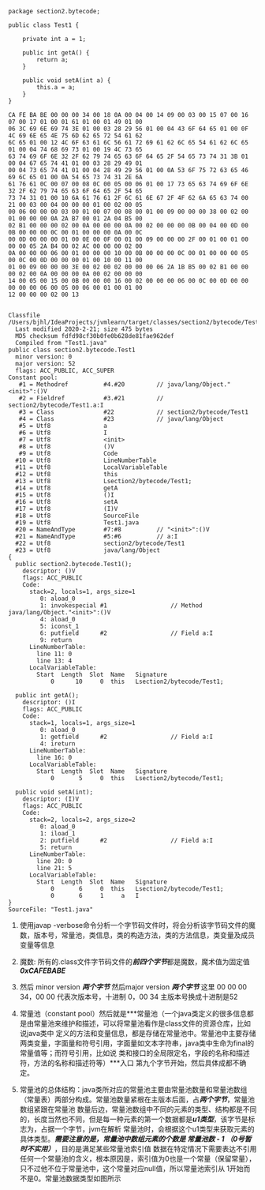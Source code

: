 ```
package section2.bytecode;

public class Test1 {

    private int a = 1;

    public int getA() {
        return a;
    }

    public void setA(int a) {
        this.a = a;
    }
}

CA FE BA BE 00 00 00 34 00 18 0A 00 04 00 14 09 00 03 00 15 07 00 16 07 00 17 01 00 01 61 01 00 01 49 01 00 
06 3C 69 6E 69 74 3E 01 00 03 28 29 56 01 00 04 43 6F 64 65 01 00 0F 4C 69 6E 65 4E 75 6D 62 65 72 54 61 62 
6C 65 01 00 12 4C 6F 63 61 6C 56 61 72 69 61 62 6C 65 54 61 62 6C 65 01 00 04 74 68 69 73 01 00 19 4C 73 65 
63 74 69 6F 6E 32 2F 62 79 74 65 63 6F 64 65 2F 54 65 73 74 31 3B 01 00 04 67 65 74 41 01 00 03 28 29 49 01 
00 04 73 65 74 41 01 00 04 28 49 29 56 01 00 0A 53 6F 75 72 63 65 46 69 6C 65 01 00 0A 54 65 73 74 31 2E 6A 
61 76 61 0C 00 07 00 08 0C 00 05 00 06 01 00 17 73 65 63 74 69 6F 6E 32 2F 62 79 74 65 63 6F 64 65 2F 54 65 
73 74 31 01 00 10 6A 61 76 61 2F 6C 61 6E 67 2F 4F 62 6A 65 63 74 00 21 00 03 00 04 00 00 00 01 00 02 00 05 
00 06 00 00 00 03 00 01 00 07 00 08 00 01 00 09 00 00 00 38 00 02 00 01 00 00 00 0A 2A B7 00 01 2A 04 B5 00 
02 B1 00 00 00 02 00 0A 00 00 00 0A 00 02 00 00 00 0B 00 04 00 0D 00 0B 00 00 00 0C 00 01 00 00 00 0A 00 0C 
00 0D 00 00 00 01 00 0E 00 0F 00 01 00 09 00 00 00 2F 00 01 00 01 00 00 00 05 2A B4 00 02 AC 00 00 00 02 00 
0A 00 00 00 06 00 01 00 00 00 10 00 0B 00 00 00 0C 00 01 00 00 00 05 00 0C 00 0D 00 00 00 01 00 10 00 11 00 
01 00 09 00 00 00 3E 00 02 00 02 00 00 00 06 2A 1B B5 00 02 B1 00 00 00 02 00 0A 00 00 00 0A 00 02 00 00 00 
14 00 05 00 15 00 0B 00 00 00 16 00 02 00 00 00 06 00 0C 00 0D 00 00 00 00 00 06 00 05 00 06 00 01 00 01 00 
12 00 00 00 02 00 13


Classfile /Users/bjhl/IdeaProjects/jvmlearn/target/classes/section2/bytecode/Test1.class
  Last modified 2020-2-21; size 475 bytes
  MD5 checksum fdfd98cf30b0fe0b628de81fae962def
  Compiled from "Test1.java"
public class section2.bytecode.Test1
  minor version: 0
  major version: 52
  flags: ACC_PUBLIC, ACC_SUPER
Constant pool:
   #1 = Methodref          #4.#20         // java/lang/Object."<init>":()V
   #2 = Fieldref           #3.#21         // section2/bytecode/Test1.a:I
   #3 = Class              #22            // section2/bytecode/Test1
   #4 = Class              #23            // java/lang/Object
   #5 = Utf8               a
   #6 = Utf8               I
   #7 = Utf8               <init>
   #8 = Utf8               ()V
   #9 = Utf8               Code
  #10 = Utf8               LineNumberTable
  #11 = Utf8               LocalVariableTable
  #12 = Utf8               this
  #13 = Utf8               Lsection2/bytecode/Test1;
  #14 = Utf8               getA
  #15 = Utf8               ()I
  #16 = Utf8               setA
  #17 = Utf8               (I)V
  #18 = Utf8               SourceFile
  #19 = Utf8               Test1.java
  #20 = NameAndType        #7:#8          // "<init>":()V
  #21 = NameAndType        #5:#6          // a:I
  #22 = Utf8               section2/bytecode/Test1
  #23 = Utf8               java/lang/Object
{
  public section2.bytecode.Test1();
    descriptor: ()V
    flags: ACC_PUBLIC
    Code:
      stack=2, locals=1, args_size=1
         0: aload_0
         1: invokespecial #1                  // Method java/lang/Object."<init>":()V
         4: aload_0
         5: iconst_1
         6: putfield      #2                  // Field a:I
         9: return
      LineNumberTable:
        line 11: 0
        line 13: 4
      LocalVariableTable:
        Start  Length  Slot  Name   Signature
            0      10     0  this   Lsection2/bytecode/Test1;

  public int getA();
    descriptor: ()I
    flags: ACC_PUBLIC
    Code:
      stack=1, locals=1, args_size=1
         0: aload_0
         1: getfield      #2                  // Field a:I
         4: ireturn
      LineNumberTable:
        line 16: 0
      LocalVariableTable:
        Start  Length  Slot  Name   Signature
            0       5     0  this   Lsection2/bytecode/Test1;

  public void setA(int);
    descriptor: (I)V
    flags: ACC_PUBLIC
    Code:
      stack=2, locals=2, args_size=2
         0: aload_0
         1: iload_1
         2: putfield      #2                  // Field a:I
         5: return
      LineNumberTable:
        line 20: 0
        line 21: 5
      LocalVariableTable:
        Start  Length  Slot  Name   Signature
            0       6     0  this   Lsection2/bytecode/Test1;
            0       6     1     a   I
}
SourceFile: "Test1.java"

```

1. 使用javap -verbose命令分析一个字节码文件时，将会分析该字节码文件的魔数，版本号，常量池，类信息，类的构造方法，类的方法信息，类变量及成员变量等信息

2.  魔数: 所有的.class文件字节码文件的***前四个字节***都是魔数，魔术值为固定值 ***0xCAFEBABE***

3. 然后 minor version ***两个字节*** 然后major version ***两个字节*** 这里 00 00 00 34，00 00 代表次版本号，十进制 0，00 34 主版本号换成十进制是52

4. 常量池（constant pool）然后就是***常量池（一个java类定义的很多信息都是由常量池来维护和描述，可以将常量池看作是class文件的资源仓库，比如说java类中
定义的方法和变量信息，都是存储在常量池中。常量池中主要存储两类变量，字面量和符号引用，字面量如文本字符串，java类中生命为final的常量值等；而符号引用，比如说
类和接口的全局限定名，字段的名称和描述符，方法的名称和描述符等）***入口 第九个字节开始，然后具体成都不确定。

5. 常量池的总体结构：java类所对应的常量池主要由常量池数量和常量池数组（常量表）两部分构成。常量池数量紧根在主版本后面，占***两个字节***，常量池数组紧跟在常量池
数量后边，常量池数组中不同的元素的类型、结构都是不同的，长度当然也不同，但是每一种元素的第一个数据都是***u1类型***，该字节是标志为，占据一个字节，jvm在解析
常量池时，会根据这个u1类型来获取元素的具体类型。***需要注意的是，常量池中数组元素的个数是 常量池数 - 1 （0号暂时不实用）***，目的是满足某些常量池索引值
数据在特定情况下需要表达不引用任何一个常量池的含义，根本原因是，索引值为0也是一个常量（保留常量），只不过他不位于常量池中，这个常量对应null值，所以常量池索引从
1开始而不是0。常量池数据类型如图所示

